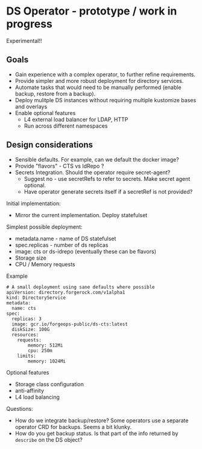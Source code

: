 # DS Operator - prototype / work in progress

Experimental!!

## Goals

* Gain experience with a complex operator, to further refine requirements.
* Provide simpler and more robust deployment for directory services.
* Automate tasks that would need to be manually performed (enable backup, restore from a backup).
* Deploy mulitple DS instances without requiring multiple kustomize bases and overlays
* Enable optional features
  * L4 external load balancer for LDAP, HTTP
  * Run across different namespaces

## Design considerations

* Sensible defaults. For example, can we default the docker image?
* Provide "flavors" - CTS vs IdRepo ?
* Secrets Integration. Should the operator require secret-agent?
  * Suggest no - use secretRefs to refer to secrets. Make secret agent optional.
  * Have operator generate secrets itself if a secretRef is not provided?

Initial implementation:

* Mirror the current implementation. Deploy statefulset

Simplest possible deployment:

* metadata.name - name of DS statefulset
* spec.replicas - number of ds replicas
* image: cts or ds-idrepo (eventually these can be flavors)
* Storage size
* CPU / Memory requests

Example

```
# A small deployment using sane defaults where possible
apiVersion: directory.forgerock.com/v1alpha1
kind: DirectoryService
metadata:
  name: cts
spec:
  replicas: 3
  image: gcr.io/forgeops-public/ds-cts:latest
  diskSize: 100G
  resources:
    requests:
        memory: 512Mi
        cpu: 250m
    limits:
        memory: 1024Mi
```

Optional features

* Storage class configuration
* anti-affinity
* L4 load balancing


Questions:

* How do we integrate backup/restore? Some operators use a separate operator CRD for backups.  Seems a bit klunky.
* How do you get backup status. Is that part of the info returned by `describe` on the DS object?